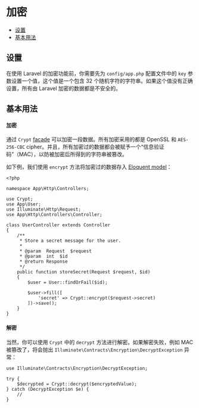# 加密

- [设置](#configuration)
- [基本用法](#basic-usage)

<a name="configuration"></a>
## 设置

在使用 Laravel 的加密功能前，你需要先为 `config/app.php` 配置文件中的 `key` 参数设置一个值，这个值是一个包含 32 个随机字符的字符串。如果这个值没有正确设置，所有由 Laravel 加密的数据都是不安全的。

<a name="basic-usage"></a>
## 基本用法

#### 加密

通过 `Crypt` [facade](/docs/{{version}}/facades) 可以加密一段数据。所有加密采用的都是 OpenSSL 和 `AES-256-CBC` cipher。并且，所有加密过的数据都会被赋予一个“信息验证码”（MAC），以防被加密后所得到的字符串被篡改。

如下例，我们使用 `encrypt` 方法将加密过的数据存入 [Eloquent model](/docs/{{version}}/eloquent)：

    <?php

    namespace App\Http\Controllers;

    use Crypt;
    use App\User;
    use Illuminate\Http\Request;
    use App\Http\Controllers\Controller;

    class UserController extends Controller
    {
        /**
         * Store a secret message for the user.
         *
         * @param  Request  $request
         * @param  int  $id
         * @return Response
         */
        public function storeSecret(Request $request, $id)
        {
            $user = User::findOrFail($id);

            $user->fill([
                'secret' => Crypt::encrypt($request->secret)
            ])->save();
        }
    }

#### 解密

当然，你可以使用 `Crypt` 中的 `decrypt` 方法进行解密。如果解密失败，例如 MAC 被篡改了，将会抛出 `Illuminate\Contracts\Encryption\DecryptException` 异常：

    use Illuminate\Contracts\Encryption\DecryptException;

    try {
        $decrypted = Crypt::decrypt($encryptedValue);
    } catch (DecryptException $e) {
        //
    }
